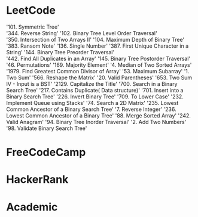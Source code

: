 # LeetCode  
'101. Symmetric Tree'                      
'344. Reverse String'
'102. Binary Tree Level Order Traversal'     
'350. Intersection of Two Arrays II'
'104. Maximum Depth of Binary Tree'       
'383. Ransom Note'
'136. Single Number'
'387. First Unique Character in a String'
'144. Binary Tree Preorder Traversal'    
'442. Find All Duplicates in an Array'
'145. Binary Tree Postorder Traversal'                 '46. Permutations'
'169. Majority Element'                                '4. Median of Two Sorted Arrays'
'1979. Find Greatest Common Divisor of Array'          '53. Maximum Subarray'
'1. Two Sum'                                           '566. Reshape the Matrix'
'20. Valid Parentheses'                                '653. Two Sum IV - Input is a BST'
'2129. Capitalize the Title'                           '700. Search in a Binary Search Tree'
'217. Contains Duplicate( Data structure)'             '701. Insert into a Binary Search Tree'
'226. Invert Binary Tree'                              '709. To Lower Case'
'232. Implement Queue using Stacks'                    '74. Search a 2D Matrix'
'235. Lowest Common Ancestor of a Binary Search Tree'  '7. Reverse Integer'
'236. Lowest Common Ancestor of a Binary Tree'         '88. Merge Sorted Array'
'242. Valid Anagram'                                   '94. Binary Tree Inorder Traversal'
'2. Add Two Numbers'                                   '98. Validate Binary Search Tree'

# FreeCodeCamp  
# HackerRank  
# Academic
